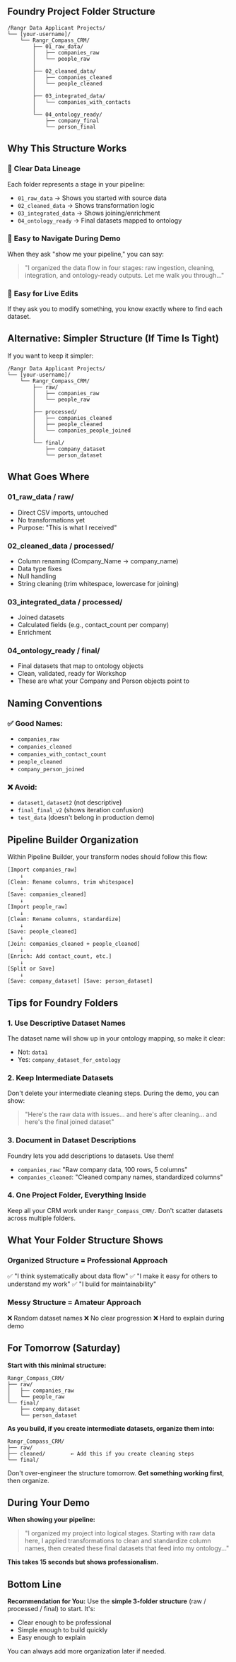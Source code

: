 ## Foundry Project Folder Structure

```
/Rangr Data Applicant Projects/
└── [your-username]/
    └── Rangr_Compass_CRM/
        ├── 01_raw_data/
        │   ├── companies_raw
        │   └── people_raw
        │
        ├── 02_cleaned_data/
        │   ├── companies_cleaned
        │   └── people_cleaned
        │
        ├── 03_integrated_data/
        │   └── companies_with_contacts
        │
        └── 04_ontology_ready/
            ├── company_final
            └── person_final
```

## Why This Structure Works

### 📁 **Clear Data Lineage**
Each folder represents a stage in your pipeline:
- `01_raw_data` → Shows you started with source data
- `02_cleaned_data` → Shows transformation logic
- `03_integrated_data` → Shows joining/enrichment
- `04_ontology_ready` → Final datasets mapped to ontology

### 🎯 **Easy to Navigate During Demo**
When they ask "show me your pipeline," you can say:
> "I organized the data flow in four stages: raw ingestion, cleaning, integration, and ontology-ready outputs. Let me walk you through..."

### 🔧 **Easy for Live Edits**
If they ask you to modify something, you know exactly where to find each dataset.

## Alternative: Simpler Structure (If Time Is Tight)

If you want to keep it simpler:

```
/Rangr Data Applicant Projects/
└── [your-username]/
    └── Rangr_Compass_CRM/
        ├── raw/
        │   ├── companies_raw
        │   └── people_raw
        │
        ├── processed/
        │   ├── companies_cleaned
        │   ├── people_cleaned
        │   └── companies_people_joined
        │
        └── final/
            ├── company_dataset
            └── person_dataset
```

## What Goes Where

### **01_raw_data / raw/**
- Direct CSV imports, untouched
- No transformations yet
- Purpose: "This is what I received"

### **02_cleaned_data / processed/**
- Column renaming (Company_Name → company_name)
- Data type fixes
- Null handling
- String cleaning (trim whitespace, lowercase for joining)

### **03_integrated_data / processed/**
- Joined datasets
- Calculated fields (e.g., contact_count per company)
- Enrichment

### **04_ontology_ready / final/**
- Final datasets that map to ontology objects
- Clean, validated, ready for Workshop
- These are what your Company and Person objects point to

## Naming Conventions

### ✅ **Good Names:**
- `companies_raw`
- `companies_cleaned`
- `companies_with_contact_count`
- `people_cleaned`
- `company_person_joined`

### ❌ **Avoid:**
- `dataset1`, `dataset2` (not descriptive)
- `final_final_v2` (shows iteration confusion)
- `test_data` (doesn't belong in production demo)

## Pipeline Builder Organization

Within Pipeline Builder, your transform nodes should follow this flow:

```
[Import companies_raw]
    ↓
[Clean: Rename columns, trim whitespace]
    ↓
[Save: companies_cleaned]
    ↓
[Import people_raw]
    ↓
[Clean: Rename columns, standardize]
    ↓
[Save: people_cleaned]
    ↓
[Join: companies_cleaned + people_cleaned]
    ↓
[Enrich: Add contact_count, etc.]
    ↓
[Split or Save]
    ↓
[Save: company_dataset] [Save: person_dataset]
```

## Tips for Foundry Folders

### 1. **Use Descriptive Dataset Names**
The dataset name will show up in your ontology mapping, so make it clear:
- Not: `data1`
- Yes: `company_dataset_for_ontology`

### 2. **Keep Intermediate Datasets**
Don't delete your intermediate cleaning steps. During the demo, you can show:
> "Here's the raw data with issues... and here's after cleaning... and here's the final joined dataset"

### 3. **Document in Dataset Descriptions**
Foundry lets you add descriptions to datasets. Use them!
- `companies_raw`: "Raw company data, 100 rows, 5 columns"
- `companies_cleaned`: "Cleaned company names, standardized columns"

### 4. **One Project Folder, Everything Inside**
Keep all your CRM work under `Rangr_Compass_CRM/`. Don't scatter datasets across multiple folders.

## What Your Folder Structure Shows

### **Organized Structure = Professional Approach**
✅ "I think systematically about data flow"
✅ "I make it easy for others to understand my work"
✅ "I build for maintainability"

### **Messy Structure = Amateur Approach**
❌ Random dataset names
❌ No clear progression
❌ Hard to explain during demo

## For Tomorrow (Saturday)

**Start with this minimal structure:**

```
Rangr_Compass_CRM/
├── raw/
│   ├── companies_raw
│   └── people_raw
└── final/
    ├── company_dataset
    └── person_dataset
```

**As you build, if you create intermediate datasets, organize them into:**
```
Rangr_Compass_CRM/
├── raw/
├── cleaned/        ← Add this if you create cleaning steps
└── final/
```

Don't over-engineer the structure tomorrow. **Get something working first**, then organize.

## During Your Demo

**When showing your pipeline:**
> "I organized my project into logical stages. Starting with raw data here, I applied transformations to clean and standardize column names, then created these final datasets that feed into my ontology..."

**This takes 15 seconds but shows professionalism.**

## Bottom Line

**Recommendation for You:**
Use the **simple 3-folder structure** (raw / processed / final) to start. It's:
- Clear enough to be professional
- Simple enough to build quickly
- Easy enough to explain

You can always add more organization later if needed.

